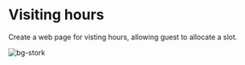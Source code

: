 # Visiting hours

Create a web page for visting hours, allowing guest to allocate a slot.

![bg-stork](https://user-images.githubusercontent.com/100821/118451486-97812c80-b6f5-11eb-920f-386c00cda4fe.jpg)
